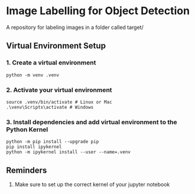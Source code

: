 # Image Labelling for Object Detection

A repository for labeling images in a folder called target/


## Virtual Environment Setup

### 1. Create a virtual environment
    python -m venv .venv

### 2. Activate your virtual environment
    source .venv/bin/activate # Linux or Mac
    .\venv\Scripts\activate # Windows

### 3. Install dependencies and add virtual environment to the Python Kernel
    python -m pip install --upgrade pip
    pip install ipykernel
    python -m ipykernel install --user --name=.venv

## Reminders

1. Make sure to set up the correct kernel of your jupyter notebook
